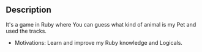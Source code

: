 ## Description
It's a game in Ruby where You can guess what kind of animal is my Pet and used the tracks.

- Motivations:
Learn and improve my Ruby knowledge and Logicals.
